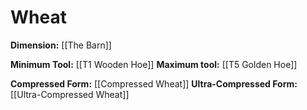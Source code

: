 # Wheat
**Dimension:** [[The Barn]]

**Minimum Tool:** [[T1 Wooden Hoe]]
**Maximum tool:** [[T5 Golden Hoe]]

**Compressed Form:** [[Compressed Wheat]]
**Ultra-Compressed Form:** [[Ultra-Compressed Wheat]]